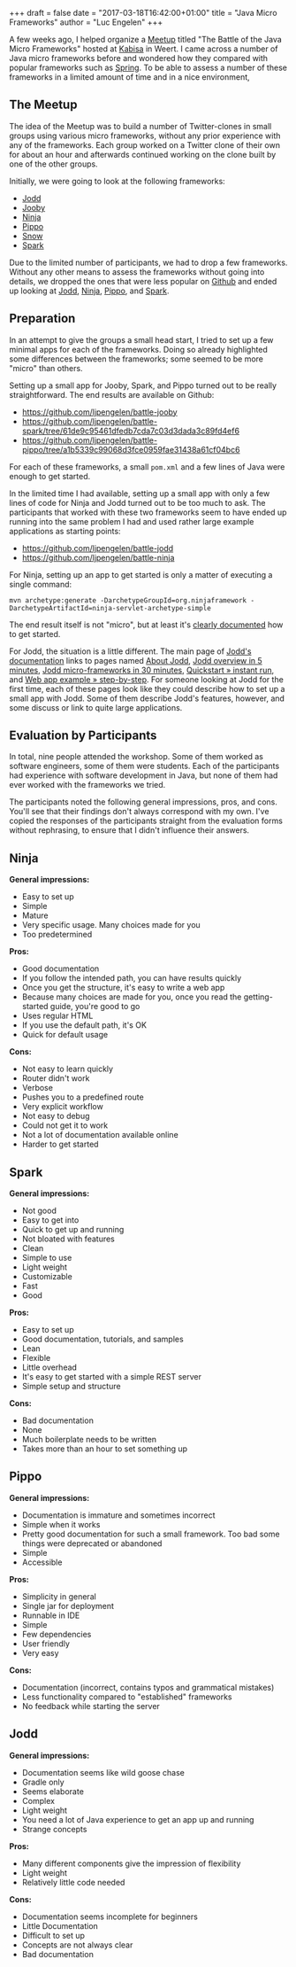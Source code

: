+++
draft = false
date = "2017-03-18T16:42:00+01:00"
title = "Java Micro Frameworks"
author = "Luc Engelen"
+++

A few weeks ago, I helped organize a [Meetup](https://www.meetup.com/Weert-Software-Development-Meetup/events/236607738/) titled "The Battle of the Java Micro Frameworks" hosted at [Kabisa](https://www.kabisa.nl) in Weert.
I came across a number of Java micro frameworks before and wondered how they compared with popular frameworks such as [Spring](https://spring.io/).
To be able to assess a number of these frameworks in a limited amount of time and in a nice environment,

## The Meetup

The idea of the Meetup was to build a number of Twitter-clones in small groups using various micro frameworks,
without any prior experience with any of the frameworks.
Each group worked on a Twitter clone of their own for about an hour and afterwards continued working on the clone built by one of the other groups.

Initially, we were going to look at the following frameworks:

- [Jodd](http://jodd.org/)
- [Jooby](http://jooby.org/)
- [Ninja](http://www.ninjaframework.org/)
- [Pippo](http://www.pippo.ro/)
- [Snow](http://britesnow.com/snow)
- [Spark](http://sparkjava.com/)

Due to the limited number of participants,
we had to drop a few frameworks.
Without any other means to assess the frameworks without going into details,
we dropped the ones that were less popular on [Github](https://github.com/) and ended up looking at [Jodd](http://jodd.org/), [Ninja](http://www.ninjaframework.org/), [Pippo](http://www.pippo.ro/), and [Spark](http://sparkjava.com/).

## Preparation

In an attempt to give the groups a small head start,
I tried to set up a few minimal apps for each of the frameworks.
Doing so already highlighted some differences between the frameworks;
some seemed to be more "micro" than others.

Setting up a small app for Jooby, Spark, and Pippo turned out to be really straightforward.
The end results are available on Github:

- https://github.com/ljpengelen/battle-jooby
- https://github.com/ljpengelen/battle-spark/tree/61de9c95461dfedb7cda7c03d3dada3c89fd4ef6
- https://github.com/ljpengelen/battle-pippo/tree/a1b5339c99068d3fce0959fae31438a61cf04bc6

For each of these frameworks,
a small `pom.xml` and a few lines of Java were enough to get started.

In the limited time I had available, setting up a small app with only a few lines of code for Ninja and Jodd turned out to be too much to ask.
The participants that worked with these two frameworks seem to have ended up running into the same problem I had and used rather large example applications as starting points:

- https://github.com/ljpengelen/battle-jodd
- https://github.com/ljpengelen/battle-ninja

For Ninja,
setting up an app to get started is only a matter of executing a single command:

```
mvn archetype:generate -DarchetypeGroupId=org.ninjaframework -DarchetypeArtifactId=ninja-servlet-archetype-simple
```

The end result itself is not "micro", but at least it's [clearly documented](http://www.ninjaframework.org/documentation/getting_started/create_your_first_application.html) how to get started.

For Jodd,
the situation is a little different.
The main page of [Jodd's documentation](http://jodd.org/doc/) links to pages named [About Jodd](http://jodd.org/about), [Jodd overview in 5 minutes](http://oblac.github.io/jodd), [Jodd micro-frameworks in 30 minutes](http://joddframework.org/), [Quickstart &raquo; instant run](http://jodd.org/doc/quickstart/index.html), and [Web app example &raquo; step-by-step](http://jodd.org/doc/example/index.html).
For someone looking at Jodd for the first time,
each of these pages look like they could describe how to set up a small app with Jodd.
Some of them describe Jodd's features,
however,
and some discuss or link to quite large applications.

## Evaluation by Participants

In total, nine people attended the workshop.
Some of them worked as software engineers, some of them were students.
Each of the participants had experience with software development in Java, but none of them had ever worked with the frameworks we tried.

The participants noted the following general impressions, pros, and cons.
You'll see that their findings don't always correspond with my own.
I've copied the responses of the participants straight from the evaluation forms without rephrasing,
to ensure that I didn't influence their answers.

## Ninja

**General impressions:**

- Easy to set up
- Simple
- Mature
- Very specific usage. Many choices made for you
- Too predetermined

**Pros:**

- Good documentation
- If you follow the intended path, you can have results quickly
- Once you get the structure, it's easy to write a web app
- Because many choices are made for you, once you read the getting-started guide, you're good to go
- Uses regular HTML
- If you use the default path, it's OK
- Quick for default usage

**Cons:**

- Not easy to learn quickly
- Router didn't work
- Verbose
- Pushes you to a predefined route
- Very explicit workflow
- Not easy to debug
- Could not get it to work
- Not a lot of documentation available online
- Harder to get started

## Spark

**General impressions:**

 - Not good
 - Easy to get into
 - Quick to get up and running
 - Not bloated with features
 - Clean
 - Simple to use
 - Light weight
 - Customizable
 - Fast
 - Good

**Pros:**

- Easy to set up
- Good documentation, tutorials, and samples
- Lean
- Flexible
- Little overhead
- It's easy to get started with a simple REST server
- Simple setup and structure

**Cons:**

- Bad documentation
- None
- Much boilerplate needs to be written
- Takes more than an hour to set something up

## Pippo

**General impressions:**

- Documentation is immature and sometimes incorrect
- Simple when it works
- Pretty good documentation for such a small framework. Too bad some things were deprecated or abandoned
- Simple
- Accessible

**Pros:**

- Simplicity in general
- Single jar for deployment
- Runnable in IDE
- Simple
- Few dependencies
- User friendly
- Very easy

**Cons:**

- Documentation (incorrect, contains typos and grammatical mistakes)
- Less functionality compared to "established" frameworks
- No feedback while starting the server

## Jodd

**General impressions:**

- Documentation seems like wild goose chase
- Gradle only
- Seems elaborate
- Complex
- Light weight
- You need a lot of Java experience to get an app up and running
- Strange concepts

**Pros:**

- Many different components give the impression of flexibility
- Light weight
- Relatively little code needed

**Cons:**

- Documentation seems incomplete for beginners
- Little Documentation
- Difficult to set up
- Concepts are not always clear
- Bad documentation
